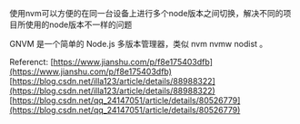 使用nvm可以方便的在同一台设备上进行多个node版本之间切换，解决不同的项目所使用的node版本不一样的问题

GNVM 是一个简单的 Node.js 多版本管理器，类似 nvm nvmw nodist 。

Referenct:
[https://www.jianshu.com/p/f8e175403dfb](https://www.jianshu.com/p/f8e175403dfb)
[https://blog.csdn.net/illa123/article/details/88988322](https://blog.csdn.net/illa123/article/details/88988322)
[https://blog.csdn.net/qq_24147051/article/details/80526779](https://blog.csdn.net/qq_24147051/article/details/80526779)
